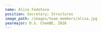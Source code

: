 ```yaml
---
name: Alisa Fedotova
position: Secretary; Structures
image_path: /images/team_members/alisa.jpg
yearmajor: B.S. ChemBE, 2026
---
```

